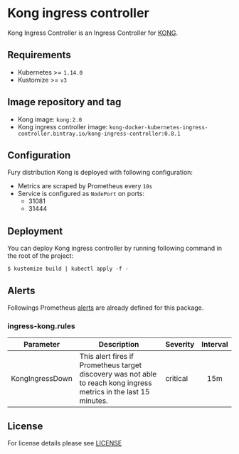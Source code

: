 # Kong ingress controller

Kong Ingress Controller is an Ingress Controller for [KONG](https://konghq.com/).


## Requirements

- Kubernetes >= `1.14.0`
- Kustomize >= `v3`


## Image repository and tag

* Kong image: `kong:2.0`
* Kong ingress controller image: `kong-docker-kubernetes-ingress-controller.bintray.io/kong-ingress-controller:0.8.1`


## Configuration

Fury distribution Kong is deployed with following configuration:

- Metrics are scraped by Prometheus every `10s`
- Service is configured as `NodePort` on ports:
    - 31081
    - 31444


## Deployment

You can deploy Kong ingress controller by running following command in the root of the project:

`$ kustomize build | kubectl apply -f -`


## Alerts

Followings Prometheus [alerts](https://prometheus.io/docs/prometheus/latest/configuration/alerting_rules/) are already defined for this package.

### ingress-kong.rules
| Parameter | Description | Severity | Interval |
|------|-------------|----------|:-----:|
| KongIngressDown | This alert fires if Prometheus target discovery was not able to reach kong ingress metrics in the last 15 minutes. | critical | 15m |


## License

For license details please see [LICENSE](https://sighup.io/fury/license)
